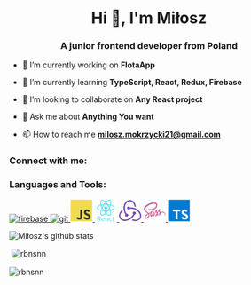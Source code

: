 <h1 align="center">Hi 👋, I'm Miłosz</h1>
<h3 align="center">A junior frontend developer from Poland</h3>

- 🔭 I’m currently working on **FlotaApp**

- 🌱 I’m currently learning **TypeScript, React, Redux, Firebase**

- 👯 I’m looking to collaborate on **Any React project**

- 💬 Ask me about **Anything You want**

- 📫 How to reach me **milosz.mokrzycki21@gmail.com**

<h3 align="left">Connect with me:</h3>
<p align="left">
</p>

<h3 align="left">Languages and Tools:</h3>
<p align="left"> <a href="https://firebase.google.com/" target="_blank" rel="noreferrer"> <img src="https://www.vectorlogo.zone/logos/firebase/firebase-icon.svg" alt="firebase" width="40" height="40"/> </a> <a href="https://git-scm.com/" target="_blank" rel="noreferrer"> <img src="https://www.vectorlogo.zone/logos/git-scm/git-scm-icon.svg" alt="git" width="40" height="40"/> </a> <a href="https://developer.mozilla.org/en-US/docs/Web/JavaScript" target="_blank" rel="noreferrer"> <img src="https://raw.githubusercontent.com/devicons/devicon/master/icons/javascript/javascript-original.svg" alt="javascript" width="40" height="40"/> </a> <a href="https://reactjs.org/" target="_blank" rel="noreferrer"> <img src="https://raw.githubusercontent.com/devicons/devicon/master/icons/react/react-original-wordmark.svg" alt="react" width="40" height="40"/> </a> <a href="https://redux.js.org" target="_blank" rel="noreferrer"> <img src="https://raw.githubusercontent.com/devicons/devicon/master/icons/redux/redux-original.svg" alt="redux" width="40" height="40"/> </a> <a href="https://sass-lang.com" target="_blank" rel="noreferrer"> <img src="https://raw.githubusercontent.com/devicons/devicon/master/icons/sass/sass-original.svg" alt="sass" width="40" height="40"/> </a> <a href="https://www.typescriptlang.org/" target="_blank" rel="noreferrer"> <img src="https://raw.githubusercontent.com/devicons/devicon/master/icons/typescript/typescript-original.svg" alt="typescript" width="40" height="40"/> </a> </p>

![Miłosz's github stats](https://github-readme-stats.vercel.app/api?username=rbnsnn)


<p>&nbsp;<img align="center" src="https://github-readme-stats.vercel.app/api?username=rbnsnn&show_icons=true&locale=en" alt="rbnsnn" /></p>

<p><img align="center" src="https://github-readme-streak-stats.herokuapp.com/?user=rbnsnn&" alt="rbnsnn" /></p>
